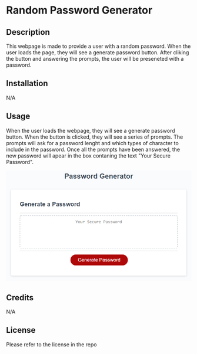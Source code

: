 # Random Password Generator

## Description
This webpage is made to provide a user with a random password. When the user loads the page, they will see a generate password button. After cliking the button and answering the prompts, the user will be preseneted with a password.

## Installation
N/A

## Usage
When the user loads the webpage, they will see a generate password button. When the button is clicked, they will see a series of prompts. The prompts will ask for a password lenght and which types of character to include in the password. Once all the prompts have been answered, the new password will apear in the box contaning the text "Your Secure Password".

![Webpage Preview](03-javascript-homework-demo.png)

## Credits
N/A

## License
Please refer to the license in the repo